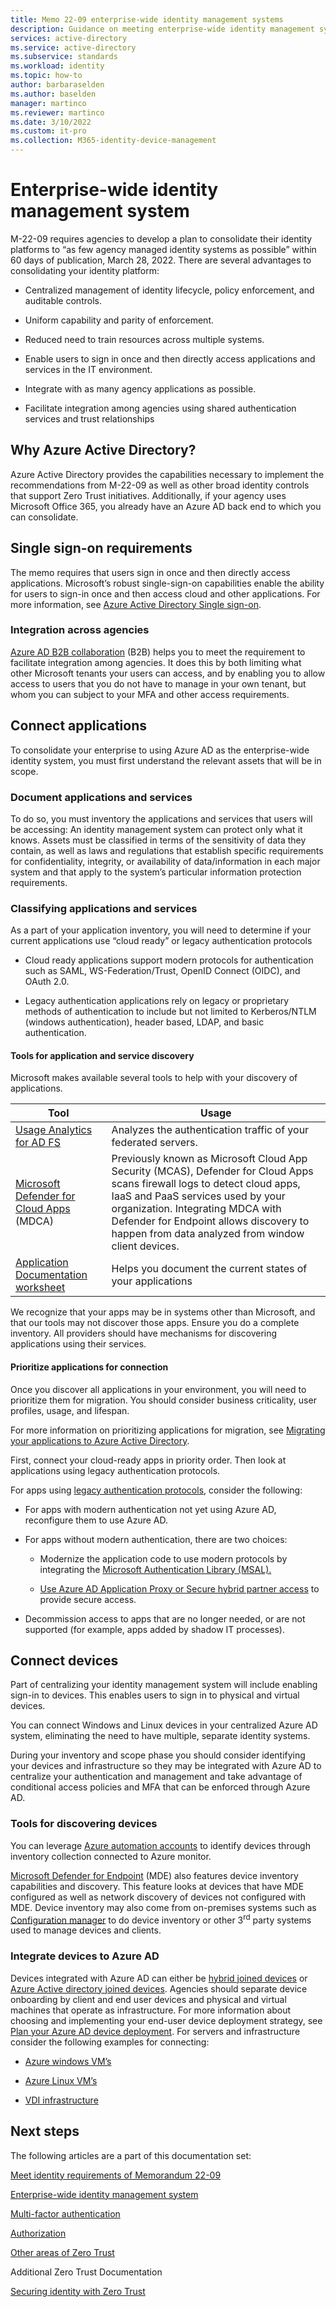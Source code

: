 ```yaml
---
title: Memo 22-09 enterprise-wide identity management systems
description: Guidance on meeting enterprise-wide identity management system requirements outlined in US government OMB memorandum 22-09
services: active-directory 
ms.service: active-directory
ms.subservice: standards
ms.workload: identity
ms.topic: how-to
author: barbaraselden
ms.author: baselden
manager: martinco
ms.reviewer: martinco
ms.date: 3/10/2022
ms.custom: it-pro
ms.collection: M365-identity-device-management
---
```


# Enterprise-wide identity management system

M-22-09 requires agencies to develop a plan to consolidate their identity platforms to “as few agency managed identity systems as possible” within 60 days of publication, March 28, 2022. There are several advantages to consolidating your identity platform:

* Centralized management of identity lifecycle, policy enforcement, and auditable controls.

* Uniform capability and parity of enforcement. 

* Reduced need to train resources across multiple systems.

* Enable users to sign in once and then directly access applications and services in the IT environment.

* Integrate with as many agency applications as possible.

* Facilitate integration among agencies using shared authentication services and trust relationships

 

## Why Azure Active Directory?

Azure Active Directory provides the capabilities necessary to implement the recommendations from M-22-09 as well as other broad identity controls that support Zero Trust initiatives. Additionally, if your agency uses Microsoft Office 365, you already have an Azure AD back end to which you can consolidate.

## Single sign-on requirements

The memo requires that users sign in once and then directly access applications. Microsoft’s robust single-sign-on capabilities enable the ability for users to sign-in once and then access cloud and other applications. For more information, see [Azure Active Directory Single sign-on](../hybrid/how-to-connect-sso.md).

### Integration across agencies

[Azure AD B2B collaboration](../external-identities/what-is-b2b.md) (B2B) helps you to meet the requirement to facilitate integration among agencies. It does this by both limiting what other Microsoft tenants your users can access, and by enabling you to allow access to users that you do not have to manage in your own tenant, but whom you can subject to your MFA and other access requirements.

## Connect applications

To consolidate your enterprise to using Azure AD as the enterprise-wide identity system, you must first understand the relevant assets that will be in scope. 

### Document applications and services

To do so, you must inventory the applications and services that users will be accessing: An identity management system can protect only what it knows. Assets must be classified in terms of the sensitivity of data they contain, as well as laws and regulations that establish specific requirements for confidentiality, integrity, or availability of data/information in each major system and that apply to the system’s particular information protection requirements.

### Classifying applications and services

As a part of your application inventory, you will need to determine if your current applications use “cloud ready” or legacy authentication protocols

* Cloud ready applications support modern protocols for authentication such as SAML, WS-Federation/Trust, OpenID Connect (OIDC), and OAuth 2.0.

* Legacy authentication applications rely on legacy or proprietary methods of authentication to include but not limited to Kerberos/NTLM (windows authentication), header based, LDAP, and basic authentication. 

#### Tools for application and service discovery 

Microsoft makes available several tools to help with your discovery of applications.

| Tool| Usage |
| - | - |
| [Usage Analytics for AD FS](../hybrid/how-to-connect-health-adfs.md)| Analyzes the authentication traffic of your federated servers. |
| [Microsoft Defender for Cloud Apps](/defender-cloud-apps/what-is-defender-for-cloud-apps) (MDCA)| Previously known as Microsoft Cloud App Security (MCAS), Defender for Cloud Apps scans firewall logs to detect cloud apps, IaaS and PaaS services used by your organization. Integrating MDCA with Defender for Endpoint allows discovery to happen from data analyzed from window client devices. |
| [Application Documentation worksheet](https://download.microsoft.com/download/2/8/3/283F995C-5169-43A0-B81D-B0ED539FB3DD/Application%20Discovery%20worksheet.xlsx)| Helps you document the current states of your applications |

We recognize that your apps may be in systems other than Microsoft, and that our tools may not discover those apps. Ensure you do a complete inventory. All providers should have mechanisms for discovering applications using their services. 

#### Prioritize applications for connection

Once you discover all applications in your environment, you will need to prioritize them for migration. You should consider business criticality, user profiles, usage, and lifespan. 

For more information on prioritizing applications for migration, see [Migrating your applications to Azure Active Directory](https://aka.ms/migrateapps/whitepaper). 

First, connect your cloud-ready apps in priority order. Then look at applications using legacy authentication protocols.

For apps using [legacy authentication protocols](../fundamentals/auth-sync-overview.md), consider the following:

* For apps with modern authentication not yet using Azure AD, reconfigure them to use Azure AD.

* For apps without modern authentication, there are two choices:

   * Modernize the application code to use modern protocols by integrating the [Microsoft Authentication Library (MSAL).](../develop/v2-overview.md)

   *  [Use Azure AD Application Proxy or Secure hybrid partner access](../manage-apps/secure-hybrid-access.md) to provide secure access.

*  Decommission access to apps that are no longer needed, or are not supported (for example, apps added by shadow IT processes).

## Connect devices

Part of centralizing your identity management system will include enabling sign-in to devices. This enables users to sign in to physical and virtual devices. 

You can connect Windows and Linux devices in your centralized Azure AD system, eliminating the need to have multiple, separate identity systems.

During your inventory and scope phase you should consider identifying your devices and infrastructure so they may be integrated with Azure AD to centralize your authentication and management and take advantage of conditional access policies and MFA that can be enforced through Azure AD. 

### Tools for discovering devices

You can leverage [Azure automation accounts](../../automation/change-tracking/manage-inventory-vms.md) to identify devices through inventory collection connected to Azure monitor. 

[Microsoft Defender for Endpoint](/microsoft-365/security/defender-endpoint/machines-view-overview?view=o365-worldwide) (MDE) also features device inventory capabilities and discovery. This feature looks at devices that have MDE configured as well as network discovery of devices not configured with MDE. Device inventory may also come from on-premises systems such as [Configuration manager](/mem/configmgr/core/clients/manage/inventory/introduction-to-hardware-inventory) to do device inventory or other 3<sup data-htmlnode="">rd</sup> party systems used to manage devices and clients. 

### Integrate devices to Azure AD

Devices integrated with Azure AD can either be [hybrid joined devices](../devices/concept-azure-ad-join-hybrid.md) or [Azure Active directory joined devices](../devices/concept-azure-ad-join-hybrid.md). Agencies should separate device onboarding by client and end user devices and physical and virtual machines that operate as infrastructure. For more information about choosing and implementing your end-user device deployment strategy, see [Plan your Azure AD device deployment](../devices/plan-device-deployment.md). For servers and infrastructure consider the following examples for connecting:

* [Azure windows VM’s](../devices/howto-vm-sign-in-azure-ad-windows.md)

* [Azure Linux VM’s](../devices/howto-vm-sign-in-azure-ad-linux.md)

* [VDI infrastructure](../devices/howto-device-identity-virtual-desktop-infrastructure.md)

## Next steps

The following articles are a part of this documentation set:

[Meet identity requirements of Memorandum 22-09](memo-22-09-meet-identity-requirements.md)

[Enterprise-wide identity management system](memo-22-09-enterprise-wide-identity-management-system.md)

[Multi-factor authentication](memo-22-09-multi-factor-authentication.md)

[Authorization](memo-22-09-authorization.md)

[Other areas of Zero Trust](memo-22-09-other-areas-zero-trust.md)

Additional Zero Trust Documentation

[Securing identity with Zero Trust](/security/zero-trust/deploy/identity)
